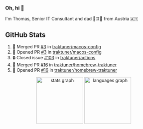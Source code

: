 ### Oh, hi 👋

I'm Thomas, Senior IT Consultant and dad 👶♊️👶 from Austria 🇦🇹

<!--
**traktuner/traktuner** is a ✨ _special_ ✨ repository because its `README.md` (this file) appears on your GitHub profile.

Here are some ideas to get you started:

- 🔭 I’m currently working on ...
- 🌱 I’m currently learning ...
- 👯 I’m looking to collaborate on ...
- 🤔 I’m looking for help with ...
- 💬 Ask me about ...
- 📫 How to reach me: ...
- 😄 Pronouns: ...
- ⚡ Fun fact: ...
-->

</div>

## GitHub Stats
<!--START_SECTION:activity-->
1. 🎉 Merged PR [#3](https://github.com/traktuner/macos-config/pull/3) in [traktuner/macos-config](https://github.com/traktuner/macos-config)
2. 💪 Opened PR [#3](https://github.com/traktuner/macos-config/pull/3) in [traktuner/macos-config](https://github.com/traktuner/macos-config)
3. 🔒 Closed issue [#103](https://github.com/traktuner/actions/issues/103) in [traktuner/actions](https://github.com/traktuner/actions)
4. 🎉 Merged PR [#16](https://github.com/traktuner/homebrew-traktuner/pull/16) in [traktuner/homebrew-traktuner](https://github.com/traktuner/homebrew-traktuner)
5. 💪 Opened PR [#16](https://github.com/traktuner/homebrew-traktuner/pull/16) in [traktuner/homebrew-traktuner](https://github.com/traktuner/homebrew-traktuner)
<!--END_SECTION:activity-->

<div align="center">
  <img src="https://github-readme-stats.vercel.app/api?username=traktuner&hide_title=false&hide_rank=false&show_icons=true&include_all_commits=true&count_private=true&disable_animations=false&theme=dracula&locale=en&hide_border=false&order=1" height="150" alt="stats graph"  />
  <img src="https://github-readme-stats.vercel.app/api/top-langs?username=traktuner&locale=en&hide_title=false&layout=compact&card_width=320&langs_count=5&theme=dracula&hide_border=false&order=2" height="150" alt="languages graph"  />
</div>

